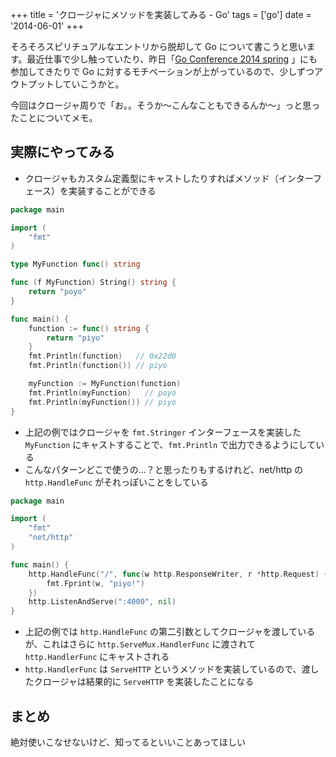 +++
title = 'クロージャにメソッドを実装してみる - Go'
tags = ['go']
date = '2014-06-01'
+++

そろそろスピリチュアルなエントリから脱却して Go について書こうと思います。最近仕事で少し触っていたり、昨日「[Go Conference 2014 spring](http://connpass.com/event/6370) 」にも参加してきたりで Go に対するモチベーションが上がっているので、少しずつアウトプットしていこうかと。

<!--more-->

今回はクロージャ周りで「お。。そうか〜こんなこともできるんか〜」っと思ったことについてメモ。

## 実際にやってみる

- クロージャもカスタム定義型にキャストしたりすればメソッド（インターフェース）を実装することができる

```go
package main

import (
    "fmt"
)

type MyFunction func() string

func (f MyFunction) String() string {
    return "poyo"
}

func main() {
    function := func() string {
        return "piyo"
    }
    fmt.Println(function)   // 0x22d0
    fmt.Println(function()) // piyo

    myFunction := MyFunction(function)
    fmt.Println(myFunction)   // poyo
    fmt.Println(myFunction()) // piyo
}
```

- 上記の例ではクロージャを `fmt.Stringer` インターフェースを実装した `MyFunction` にキャストすることで、`fmt.Println` で出力できるようにしている
- こんなパターンどこで使うの…？と思ったりもするけれど、net/http の `http.HandleFunc` がそれっぽいことをしている

```go
package main

import (
    "fmt"
    "net/http"
)

func main() {
    http.HandleFunc("/", func(w http.ResponseWriter, r *http.Request) {
        fmt.Fprint(w, "piyo!")
    })
    http.ListenAndServe(":4000", nil)
}
```

- 上記の例では `http.HandleFunc` の第二引数としてクロージャを渡しているが、これはさらに `http.ServeMux.HandlerFunc` に渡されて `http.HandlerFunc` にキャストされる
- `http.HandlerFunc` は `ServeHTTP` というメソッドを実装しているので、渡したクロージャは結果的に `ServeHTTP` を実装したことになる

## まとめ

絶対使いこなせないけど、知ってるといいことあってほしい
